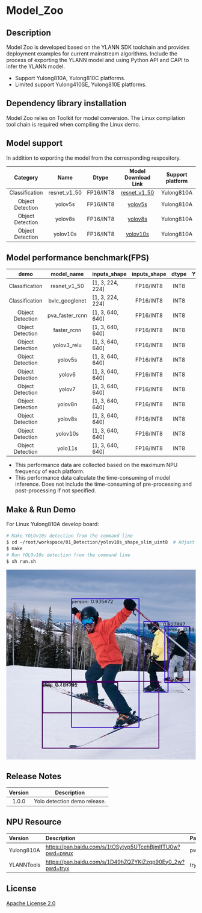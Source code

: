 # Model_Zoo
## Description
Model Zoo is developed based on the YLANN SDK toolchain and provides deployment examples for current mainstream algorithms. 
Include the process of exporting the YLANN model and using Python API and CAPI to infer the YLANN model.

<ul>
<li>Support Yulong810A, Yulong810C platforms.</li>
<li>Limited support Yulong410SE, Yulong810E platforms.</li>
</ul>

## Dependency library installation
Model Zoo relies on Toolkit for model conversion. The Linux compilation tool chain is required when compiling the Linux demo. 
## Model support
In addition to exporting the model from the corresponding respository.

|     Category     |     Name     |   Dtype   |                                       Model Download Link                                        | Support platform |
|:----------------:|:------------:|:---------:|:------------------------------------------------------------------------------------------------:|:----------------:|
|  Classification  | resnet_v1_50 | FP16/INT8 | [resnet_v1_50](https://github.com/Zhaonb/orbita_model_zoo/tree/main/examples/resnet_v1_50/model) |    Yulong810A    |
| Object Detection |   yolov5s    | FP16/INT8 |      [yolov5s](https://github.com/Zhaonb/orbita_model_zoo/tree/main/examples/yolov5s/model)      |    Yulong810A    |
| Object Detection |   yolov8s    | FP16/INT8 |               [yolov8s](https://pan.baidu.com/s/1ATmP4T9veiUCL_OG8nmnyA?pwd=r284)                |    Yulong810A    |
| Object Detection |   yolov10s   | FP16/INT8 |               [yolov10s](https://pan.baidu.com/s/1ATmP4T9veiUCL_OG8nmnyA?pwd=r284)               |    Yulong810A    |

## Model performance benchmark(FPS)

|       demo       |   model_name    | inputs_shape     | inputs_shape | dtype | Yulong810A |
|:----------------:|:---------------:|------------------|:------------:|:-----:|:----------:|
|  Classification  |  resnet_v1_50   | [1, 3, 224, 224] |  FP16/INT8   | INT8  |   111.11   |
|  Classification  | bvlc_googlenet  | [1, 3, 224, 224] |  FP16/INT8   | INT8  |    250     |
| Object Detection | pva_faster_rcnn | [1, 3, 640, 640] |  FP16/INT8   | INT8  |   58.82    |
| Object Detection |   faster_rcnn   | [1, 3, 640, 640] |  FP16/INT8   | INT8  |   10.98    |
| Object Detection |   yolov3_relu   | [1, 3, 640, 640] |  FP16/INT8   | INT8  |   52.63    |
| Object Detection |     yolov5s     | [1, 3, 640, 640] |  FP16/INT8   | INT8  |   35.71    |
| Object Detection |     yolov6      | [1, 3, 640, 640] |  FP16/INT8   | INT8  |   35.71    |
| Object Detection |     yolov7      | [1, 3, 640, 640] |  FP16/INT8   | INT8  |    9.01    |
| Object Detection |     yolov8n     | [1, 3, 640, 640] |  FP16/INT8   | INT8  |   38.46    |
| Object Detection |     yolov8s     | [1, 3, 640, 640] |  FP16/INT8   | INT8  |   20.83    |
| Object Detection |    yolov10s     | [1, 3, 640, 640] |  FP16/INT8   | INT8  |   18.18    |
| Object Detection |     yolo11s     | [1, 3, 640, 640] |  FP16/INT8   | INT8  |   18.18    |


<ul>
<li>This performance data are collected based on the maximum NPU frequency of each platform.</li>
<li>This performance data calculate the time-consuming of model inference. Does not include the time-consuming of pre-processing and post-processing if not specified.</li>
</ul>

## Make & Run Demo
For Linux Yulong810A develop board:

```bash
# Make YOLOv10s detection from the command line
$ cd ~/root/workspace/01_Detection/yolov10s_shape_slim_uint8  # Adjust model  as needed
$ make
# Run YOLOv10s detection from the command line
$ sh run.sh
```

![这是图片](assets/img/yolov10_result.jpg "yolov10_result.jpg")</p></center>

## Release Notes

| Version |         Description          |
|:-------:|:----------------------------:|
|  1.0.0  | Yolo detection demo release. |

## NPU Resource

| Version    | Description                                              | Passwd   |
|:-----------|:---------------------------------------------------------|----------|
| Yulong810A | https://pan.baidu.com/s/1tOSytyp5UTcehBjmIfTU0w?pwd=pwux | pwux |
| YLANNTools | https://pan.baidu.com/s/1D49hZQZYKiZzqp90Ey0_2w?pwd=tryx | tryx |

## License
[Apache License 2.0](https://github.com/Zhaonb/orbita_model_zoo/blob/main/LICENSE) 


